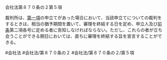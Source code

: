 会社法第８７０条の２第５項

裁判所は、[第一項](会社法＿＿＿＿第８７０条の２第１項)の申立てがあった場合において、当該申立てについての裁判をするときは、相当の猶予期間を置いて、審理を終結する日を定め、申立人及び[前条](会社法＿＿＿＿第８７０条の１第１項)第二項各号に定める者に告知しなければならない。ただし、これらの者が立ち会うことができる期日においては、直ちに審理を終結する旨を宣言することができる。

#会社法
#会社法/第８７０条の２
#会社法/第８７０条の２/第５項
